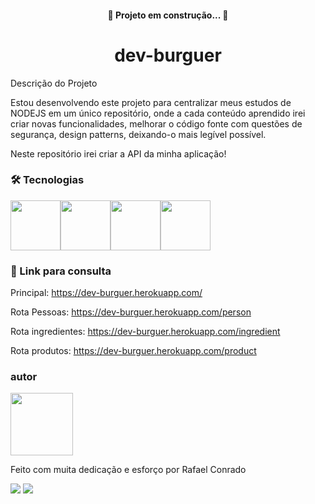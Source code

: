<h4 align="center"> 
	🚧  Projeto em construção...  🚧
</h4>


<h1 align="center">dev-burguer</h1>

Descrição do Projeto
<p>Estou desenvolvendo este projeto para centralizar meus estudos de NODEJS em um único repositório, onde a cada conteúdo aprendido irei criar novas funcionalidades,
melhorar o código fonte com questões de segurança, design patterns, deixando-o mais legível possível.</p>

<p>Neste repositório irei criar a API da minha aplicação!</p>


### 🛠 Tecnologias

<img src="https://cdn.jsdelivr.net/gh/devicons/devicon/icons/heroku/heroku-plain-wordmark.svg" width="80" height="80"/><img 
src="https://cdn.jsdelivr.net/gh/devicons/devicon/icons/nodejs/nodejs-original-wordmark.svg" width="80" height="80" /><img 
src="https://cdn.jsdelivr.net/gh/devicons/devicon/icons/mongodb/mongodb-original-wordmark.svg" width="80" height="80"/><img src="https://cdn.jsdelivr.net/gh/devicons/devicon/icons/javascript/javascript-original.svg" width="80" height="80"/>

### 🔗 Link para consulta
Principal: https://dev-burguer.herokuapp.com/

Rota Pessoas: https://dev-burguer.herokuapp.com/person

Rota ingredientes: https://dev-burguer.herokuapp.com/ingredient

Rota produtos: https://dev-burguer.herokuapp.com/product

### autor
<img src="https://avatars.githubusercontent.com/u/52204078?s=400&u=39906fd95bef7d0983fcbc2adf5d4d01878f378f&v=4" width="100" height="100"/>
<p>Feito com muita dedicação e esforço por Rafael Conrado</p>
<div>
 <a href="https://www.instagram.com/rafael__conrado/" target="_blank"><img src="https://img.shields.io/badge/-Instagram-%23E4405F?style=for-the-badge&logo=instagram&logoColor=white" target="_blank"></a>
<a href="https://www.linkedin.com/in/rafael-conrado/" target="_blank"><img src="https://img.shields.io/badge/-LinkedIn-%230077B5?style=for-the-badge&logo=linkedin&logoColor=white" target="_blank"></a>   
</div>




